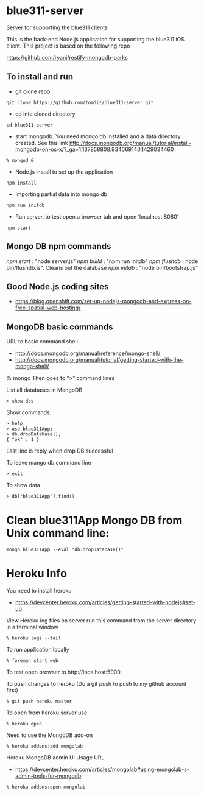 # blue311-server

Server for supporting the blue311 clients

This is the back-end Node.js application for supporting the blue311 iOS client. This project is based on the following repo

https://github.com/ryanj/restify-mongodb-parks

## To install and run

* git clone repo

```
git clone https://github.com/tomdiz/blue311-server.git
```

* cd into cloned directory

```
cd blue311-server
```

* start mongodb. You need mongo db installed and a data directory created. See this link
http://docs.mongodb.org/manual/tutorial/install-mongodb-on-os-x/?_ga=1.137858808.934069140.1429034460

```
% mongod &
```

* Node.js install to set up the application

```
npm install
```

* Importing partial data into mongo db

```
npm run initdb
```

* Run server. to test open a browser tab and open ‘localhost:8080’

```
npm start
```

## Mongo DB npm commands

*npm start* : "node server.js"
*npm build* : "npm run initdb"
*npm flushdb* : node bin/flushdb.js". Cleans out the database
*npm initdb* : "node bin/bootstrap.js"


## Good Node.js coding sites

* https://blog.openshift.com/set-up-nodejs-mongodb-and-express-on-free-spatial-web-hosting/



## MongoDB basic commands
URL to basic command shell

* http://docs.mongodb.org/manual/reference/mongo-shell/
* http://docs.mongodb.org/manual/tutorial/getting-started-with-the-mongo-shell/

% mongo
Then goes to “>” command lines

List all databases in MongoDB
```
> show dbs
```

Show commands:
```
> help 
> use blue311App; 
> db.dropDatabase();
{ "ok" : 1 }
```

Last line is reply when drop DB successful

To leave mango db command line

```
> exit
```

To show data 

```
> db["blue311App"].find()
```


# Clean blue311App Mongo DB from Unix command line:

```
mongo blue311App --eval "db.dropDatabase()"
```


# Heroku Info

You need to install heroku
* https://devcenter.heroku.com/articles/getting-started-with-nodejs#set-up

View Heroku log files on server run this command from the server directory in a terminal window
```
% heroku logs --tail
```

To run application locally
```
% foreman start web
```

To test open browser to http://localhost:5000

To push changes to heroku (Do a git push to push to my github account first)
```
% git push heroku master
```

To open from heroku server use
```
% heroku open
```

Need to use the MongoDB add-on
```
% heroku addons:add mongolab
```

Heroku MongoDB admin UI
Usage URL

* https://devcenter.heroku.com/articles/mongolab#using-mongolab-s-admin-tools-for-mongodb

```
% heroku addons:open mongolab
```


